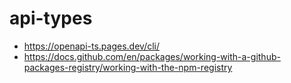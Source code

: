 # api-types

- https://openapi-ts.pages.dev/cli/
- https://docs.github.com/en/packages/working-with-a-github-packages-registry/working-with-the-npm-registry

